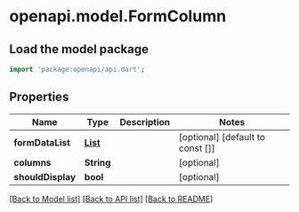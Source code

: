 # openapi.model.FormColumn

## Load the model package
```dart
import 'package:openapi/api.dart';
```

## Properties
Name | Type | Description | Notes
------------ | ------------- | ------------- | -------------
**formDataList** | [**List<FormLayoutData>**](FormLayoutData.md) |  | [optional] [default to const []]
**columns** | **String** |  | [optional] 
**shouldDisplay** | **bool** |  | [optional] 

[[Back to Model list]](../README.md#documentation-for-models) [[Back to API list]](../README.md#documentation-for-api-endpoints) [[Back to README]](../README.md)


